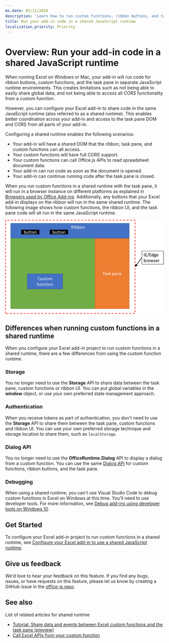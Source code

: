 ```yaml
---
ms.date: 05/11/2020
description: 'Learn how to run custom functions, ribbon buttons, and task pane code in a the same JavaScript runtime to coordinate scenarios across your add-in.'
title: Run your add-in code in a shared JavaScript runtime
localization_priority: Priority
---
```


# Overview: Run your add-in code in a shared JavaScript runtime

When running Excel on Windows or Mac, your add-in will run code for ribbon buttons, custom functions, and the task pane in separate JavaScript runtime environments. This creates limitations such as not being able to easily share global data, and not being able to access all CORS functionality from a custom function.

However, you can configure your Excel add-in to share code in the same JavaScript runtime (also referred to as a shared runtime). This enables better coordination across your add-in and access to the task pane DOM and CORS from all parts of your add-in.

Configuring a shared runtime enables the following scenarios:

- Your add-in will have a shared DOM that the ribbon, task pane, and custom functions can all access.
- Your custom functions will have full CORS support.
- Your custom functions can call Office.js APIs to read spreadsheet document data.
- Your add-in can run code as soon as the document is opened.
- Your add-in can continue running code after the task pane is closed.

When you run custom functions in a shared runtime with the task pane, it will run in a browser instance on different platforms as explained in [Browsers used by Office Add-ins](../concepts/browsers-used-by-office-web-add-ins.md). Additionally, any buttons that your Excel add-in displays on the ribbon will run in the same shared runtime. The following image shows how custom functions, the ribbon UI, and the task pane code will all run in the same JavaScript runtime.

![Custom functions running in the shared runtime with ribbon buttons and the task pane in Excel](../images/custom-functions-in-browser-runtime.png)

## Differences when running custom functions in a shared runtime

When you configure your Excel add-in project to run custom functions in a shared runtime, there are a few differences from using the custom function runtime.

### Storage

You no longer need to use the **Storage** API to share data between the task pane, custom functions or ribbon UI. You can put global variables in the **window** object, or use your own preferred state management approach.

### Authentication

When you receive tokens as part of authentication, you don't need to use the **Storage** API to share them between the task pane, custom functions and ribbon UI. You can use your own preferred storage technique and storage location to share them, such as `localStorage`.

### Dialog API

You no longer need to use the **OfficeRuntime.Dialog** API to display a dialog from a custom function. You can use the same [Dialog API](../develop/dialog-api-in-office-add-ins.md) for custom functions, ribbon buttons, and the task pane.

### Debugging

When using a shared runtime, you can't use Visual Studio Code to debug custom functions in Excel on Windows at this time. You'll need to use developer tools. For more information, see [Debug add-ins using developer tools on Windows 10](../testing/debug-add-ins-using-f12-developer-tools-on-windows-10.md).

## Get Started

To configure your Excel add-in project to run custom functions in a shared runtime, see [Configure your Excel add-in to use a shared JavaScript runtime](configure-your-add-in-to-use-a-shared-runtime.md).

## Give us feedback

We'd love to hear your feedback on this feature. If you find any bugs, issues, or have requests on this feature, please let us know by creating a GitHub issue in the [office-js repo](https://github.com/OfficeDev/office-js).

## See also

List of related articles for shared runtime
- [Tutorial: Share data and events between Excel custom functions and the task pane (preview)](../tutorials/share-data-and-events-between-custom-functions-and-the-task-pane-tutorial.md)
- [Call Excel APIs from your custom function](call-excel-apis-from-custom-function.md)